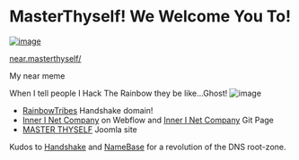 # MasterThyself! We Welcome You To!

[![image](https://user-images.githubusercontent.com/37987346/101999396-a37e4380-3caa-11eb-8cc6-e61fb53c7855.png)](http://shapereality.innerinetcompany.hns.to/)

[near.masterthyself/](https://wallet.testnet.near.org/send-money/masterthyself.testnet)


My near meme

When I tell people I Hack The Rainbow they be like...Ghost!
![image](https://user-images.githubusercontent.com/37987346/93415043-9d75f380-f870-11ea-8bd4-63a6cd306697.png)
- [RainbowTribes](http://unite.rainbowtribes/) Handshake domain!
- [Inner I Net Company](https://innerinetcompany.webflow.io/) on Webflow and [Inner I Net Company](http://shapereality.innerinetcompany/) Git Page
- [MASTER THYSELF](https://masterthyself.joomla.com/) Joomla site

Kudos to [Handshake](https://handshake.org/) and [NameBase](https://namebase.io/) for a revolution of the DNS root-zone.
  
